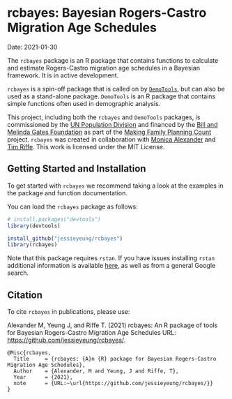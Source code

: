 
# rcbayes: Bayesian Rogers-Castro Migration Age Schedules

Date: 2021-01-30

The `rcbayes` package is an R package that contains functions to
calculate and estimate Rogers-Castro migration age schedules in a
Bayesian framework. It is in active development.

`rcbayes` is a spin-off package that is called on by
[`DemoTools`](https://github.com/timriffe/DemoTools/), but can also be
used as a stand-alone package. `DemoTools` is an R package that contains
simple functions often used in demographic analysis.

This project, including both the `rcbayes` and `DemoTools` packages, is
commissioned by the [UN Population
Division](http://www.un.org/en/development/desa/population/) and
financed by the [Bill and Melinda Gates
Foundation](https://www.gatesfoundation.org/) as part of the [Making
Family Planning
Count](http://www.un.org/en/development/desa/population/projects/making-family-planning-count/index.shtml)
project. `rcbayes` was created in collaboration with [Monica
Alexander](https://www.monicaalexander.com/) and [Tim
Riffe](https://github.com/timriffe/). This work is licensed under the
MIT License.

## Getting Started and Installation

To get started with `rcbayes` we recommend taking a look at the examples
in the package and function documentation.

You can load the `rcbayes` package as follows:

``` r
# install.packages("devtools")
library(devtools)

install_github("jessieyeung/rcbayes")
library(rcbayes)
```

Note that this package requires `rstan`. If you have issues installing
`rstan` additional information is available
[here](https://github.com/stan-dev/rstan/wiki), as well as from a
general Google search.

## Citation

To cite `rcbayes` in publications, please use:

Alexander M, Yeung J, and Riffe T. (2021) rcbayes: An R package of tools
for Bayesian Rogers-Castro Migration Age Schedules URL:
<https://github.com/jessieyeung/rcbayes/>.

    @Misc{rcbayes,
      Title     = {rcbayes: {A}n {R} package for Bayesian Rogers-Castro Migration Age Schedules},
      Author    = {Alexander, M and Yeung, J and Riffe, T},
      Year      = {2021},
      note      = {URL:~\url{https://github.com/jessieyeung/rcbayes/}}
    }
